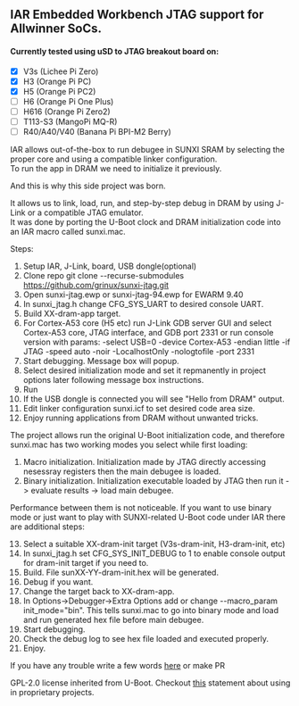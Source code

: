 ## IAR Embedded Workbench JTAG support for Allwinner SoCs. 

#### Currently tested using uSD to JTAG breakout board on: 
- [x] V3s (Lichee Pi Zero)
- [x] H3 (Orange Pi PC)
- [x] H5 (Orange Pi PC2)
- [ ] H6 (Orange Pi One Plus)
- [ ] H616 (Orange Pi Zero2)
- [ ] T113-S3 (MangoPi MQ-R)
- [ ] R40/A40/V40 (Banana Pi BPI-M2 Berry)

IAR allows out-of-the-box to run debugee in SUNXI SRAM by selecting the proper core and using a compatible linker configuration.  
To run the app in DRAM we need to initialize it previously.  

And this is why this side project was born.  

It allows us to link, load, run, and step-by-step debug in DRAM by using J-Link or a compatible JTAG emulator.  
It was done by porting the U-Boot clock and DRAM initialization code into an IAR macro called sunxi.mac.  

Steps:  
1. Setup IAR, J-Link, board, USB dongle(optional)
2. Clone repo git clone --recurse-submodules https://github.com/grinux/sunxi-jtag.git  
3. Open sunxi-jtag.ewp or sunxi-jtag-94.ewp for EWARM 9.40
4. In sunxi_jtag.h change CFG_SYS_UART to desired console UART.
5. Build XX-dram-app target.
6. For Cortex-A53 core (H5 etc) run J-Link GDB server GUI and select Cortex-A53 core, JTAG interface, and GDB port 2331
or run console version with params: -select USB=0 -device Cortex-A53 -endian little -if JTAG -speed auto -noir -LocalhostOnly -nologtofile -port 2331
7. Start debugging. Message box will popup.
8. Select desired initialization mode and set it repmanently in project options later following message box instructions.
9. Run
10. If the USB dongle is connected you will see "Hello from DRAM" output.
11. Edit linker configuration sunxi.icf to set desired code area size.
12. Enjoy running applications from DRAM without unwanted tricks.

The project allows run the original U-Boot initialization code, and therefore sunxi.mac has two working modes you select while first loading:

1. Macro initialization. Initialization made by JTAG directly accessing nesessray registers then the main debugee is loaded.
2. Binary initialization. Initialization executable loaded by JTAG then run it -> evaluate results -> load main debugee.

Performance between them is not noticeable. 
If you want to use binary mode or just want to play with SUNXI-related U-Boot code under IAR there are additional steps:

13. Select a suitable XX-dram-init target (V3s-dram-init, H3-dram-init, etc)
14. In sunxi_jtag.h set CFG_SYS_INIT_DEBUG to 1 to enable console output for dram-init target if you need to.
15. Build. File sunXX-YY-dram-init.hex will be generated.
16. Debug if you want.
17. Change the target back to XX-dram-app.
18. In Options->Debugger->Extra Options add or change --macro_param init_mode="bin". 
This tells sunxi.mac to go into binary mode and load and run generated hex file before main debugee.
19. Start debugging.
20. Check the debug log to see hex file loaded and executed properly.
21. Enjoy.

If you have any trouble write a few words [here](https://github.com/grinux/sunxi-jtag/issues) or make PR


GPL-2.0 license inherited from U-Boot. Checkout [this](https://github.com/ARM-software/u-boot/blob/402465214395ed26d6fa72d9b6097c7adbf6a966/Licenses/README#L11) statement about using in proprietary projects.
